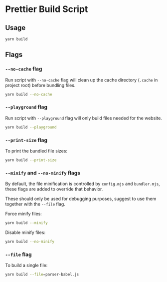 # Prettier Build Script

## Usage

```sh
yarn build
```

## Flags

### `--no-cache` flag

Run script with `--no-cache` flag will clean up the cache directory (`.cache` in project root) before bundling files.

```sh
yarn build --no-cache
```

### `--playground` flag

Run script with `--playground` flag will only build files needed for the website.

```sh
yarn build --playground
```

### `--print-size` flag

To print the bundled file sizes:

```sh
yarn build --print-size
```

### `--minify` and `--no-minify` flags

By default, the file minification is controlled by `config.mjs` and `bundler.mjs`, these flags are added to override that behavior.

These should only be used for debugging purposes, suggest to use them together with the `--file` flag.

Force minify files:

```sh
yarn build --minify
```

Disable minify files:

```sh
yarn build --no-minify
```

### `--file` flag

To build a single file:

```sh
yarn build --file=parser-babel.js
```
